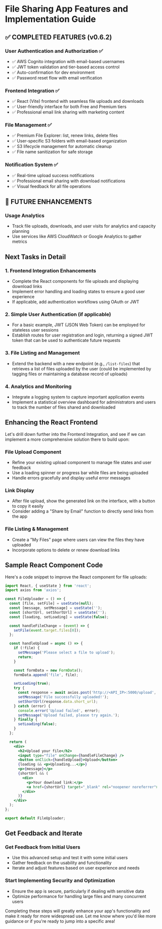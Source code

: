 # File Sharing App Features and Implementation Guide

## ✅ COMPLETED FEATURES (v0.6.2)

### User Authentication and Authorization ✅
- ✅ AWS Cognito integration with email-based usernames
- ✅ JWT token validation and tier-based access control
- ✅ Auto-confirmation for dev environment
- ✅ Password reset flow with email verification

### Frontend Integration ✅
- ✅ React (Vite) frontend with seamless file uploads and downloads
- ✅ User-friendly interface for both Free and Premium tiers
- ✅ Professional email link sharing with marketing content

### File Management ✅
- ✅ Premium File Explorer: list, renew links, delete files
- ✅ User-specific S3 folders with email-based organization
- ✅ S3 lifecycle management for automatic cleanup
- ✅ File name sanitization for safe storage

### Notification System ✅
- ✅ Real-time upload success notifications
- ✅ Professional email sharing with download notifications
- ✅ Visual feedback for all file operations

## 🚀 FUTURE ENHANCEMENTS

### Usage Analytics
- Track file uploads, downloads, and user visits for analytics and capacity planning
- Use services like AWS CloudWatch or Google Analytics to gather metrics

## Next Tasks in Detail

### 1. Frontend Integration Enhancements
- Complete the React components for file uploads and displaying download links
- Implement error handling and loading states to ensure a good user experience
- If applicable, add authentication workflows using OAuth or JWT

### 2. Simple User Authentication (if applicable)
- For a basic example, JWT (JSON Web Token) can be employed for stateless user sessions
- Establish routes for user registration and login, returning a signed JWT token that can be used to authenticate future requests

### 3. File Listing and Management
- Extend the backend with a new endpoint (e.g., `/list-files`) that retrieves a list of files uploaded by the user (could be implemented by tagging files or maintaining a database record of uploads)

### 4. Analytics and Monitoring
- Integrate a logging system to capture important application events
- Implement a statistical overview dashboard for administrators and users to track the number of files shared and downloaded

## Enhancing the React Frontend

Let's drill down further into the Frontend Integration, and see if we can implement a more comprehensive solution there to build upon:

### File Upload Component
- Refine your existing upload component to manage file states and user feedback
- Use a loading spinner or progress bar while files are being uploaded
- Handle errors gracefully and display useful error messages

### Link Display
- After file upload, show the generated link on the interface, with a button to copy it easily
- Consider adding a "Share by Email" function to directly send links from the app

### File Listing & Management
- Create a "My Files" page where users can view the files they have uploaded
- Incorporate options to delete or renew download links

## Sample React Component Code

Here's a code snippet to improve the React component for file uploads:

```jsx
import React, { useState } from 'react';
import axios from 'axios';

const FileUploader = () => {
  const [file, setFile] = useState(null);
  const [message, setMessage] = useState('');
  const [shortUrl, setShortUrl] = useState('');
  const [loading, setLoading] = useState(false);

  const handleFileChange = (event) => {
    setFile(event.target.files[0]);
  };

  const handleUpload = async () => {
    if (!file) {
      setMessage('Please select a file to upload');
      return;
    }

    const formData = new FormData();
    formData.append('file', file);

    setLoading(true);
    try {
      const response = await axios.post('http://<API_IP>:5000/upload', formData);
      setMessage('File successfully uploaded!');
      setShortUrl(response.data.short_url);
    } catch (error) {
      console.error('Upload failed', error);
      setMessage('Upload failed, please try again.');
    } finally {
      setLoading(false);
    }
  };

  return (
    <div>
      <h2>Upload your file</h2>
      <input type="file" onChange={handleFileChange} />
      <button onClick={handleUpload}>Upload</button>
      {loading && <p>Uploading...</p>}
      <p>{message}</p>
      {shortUrl && (
        <div>
          <p>Your download link:</p>
          <a href={shortUrl} target="_blank" rel="noopener noreferrer">{shortUrl}</a>
        </div>
      )}
    </div>
  );
};

export default FileUploader;
```

## Get Feedback and Iterate

### Get Feedback from Initial Users
- Use this advanced setup and test it with some initial users
- Gather feedback on the usability and functionality
- Iterate and adjust features based on user experience and needs

### Start Implementing Security and Optimization
- Ensure the app is secure, particularly if dealing with sensitive data
- Optimize performance for handling large files and many concurrent users

Completing these steps will greatly enhance your app's functionality and make it ready for more widespread use. Let me know where you'd like more guidance or if you're ready to jump into a specific area!